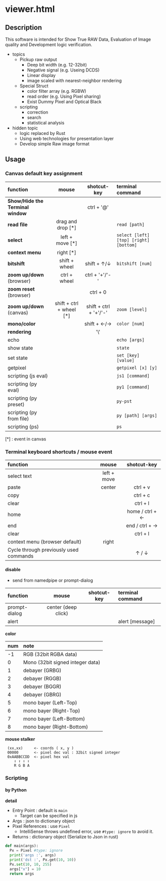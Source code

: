 # viewer.html 

## Description

This software is intended for Show True RAW Data, Evaluation of Image quality and Development logic verification.

- topics
  - Pickup raw output
    - Deep bit width (e.g. 12-32bit)
    - Negative signal (e.g. Useing DCDS)  
    - Linear display
    - image scaled with nearest-neighbor rendering
  - Special Struct
    - color filter array (e.g. RGBW)
    - read order (e.g. Using Pixel sharing)
    - Exist Dummy Pixel and Optical Black
  - scripting
    - correction
    - search
    - statistical analysis
- hidden topic
  - logic replaced by Rust
  - Using web technologies for presentation layer
  - Develop simple Raw image format

## Usage

### Canvas default key assignment

| function                          | mouse                    | shotcut-key            | terminal command |
| :--                               | :--:                     | :--:                   | :--              |
| **Show/Hide the Terminal window** |                          | ctrl + '@'             | |
| **read file**                     | drag and drop [*]        |                        | ```read [path]``` |
| **select**                        | left + move [*]          |                        | ```select [left] [top] [right] [bottom]``` |
| **context menu**                  | right [*]                |                        | |
| **bitshift**                      | shift + wheel            | shift + ↑/↓            | ```bitshift [num]``` |
| **zoom up/down** (browser)        | ctrl + wheel             | ctrl + '+'/'-'         | |
| **zoom reset** (browser)          |                          | ctrl + 0               | |
| **zoom up/down** (canvas)         | shift + ctrl + wheel [*] | shift + ctrl + '+'/'-' | ```zoom [level]``` |
| **mono/color**                    |                          | shift + ←/→            | ```color [num]``` |
| **rendering**                     |                          | '\\'                    | |
| echo                              |                          |                        | ```echo [args]``` |
| show state                        |                          |                        | ```state``` |
| set state                         |                          |                        | ```set [key] [value]``` |
| getpixel                          |                          |                        | ```getpixel [x] [y]``` |
| scripting (js eval)               |                          |                        | ```js1 [command]``` |
| scripting (py eval)               |                          |                        | ```py1 [command]``` |
| scripting (py preset)             |                          |                        | ```py-pst``` |
| scripting (py from file)          |                          |                        | ```py [path] [args]``` |
| scripting (ps)                    |                          |                        | ```ps``` |

[*] : event in canvas

### Terminal keyboard shortcuts / mouse event

| function                               | mouse       | shotcut-key     |
| :--                                    | :--:        | :--:            |
| select text                            | left + move |                 |
| paste                                  | center      | ctrl + v        |
| copy                                   |             | ctrl + c        |
| clear                                  |             | ctrl + l        |
| home                                   |             | home / ctrl + ← |
| end                                    |             | end  / ctrl + → |
| clear                                  |             | ctrl + l        |
| context menu (browser default)         | right       |                 |
| Cycle through previously used commands |             | ↑ / ↓           |

#### disable

- send from namedpipe or prompt-dialog

| function           | mouse                | shotcut-key     | terminal command |
| :--                | :--:                 | :--:            | :--              |
| prompt-dialog      | center (deep click)  |                 |                  |
| alert              |                      |                 | alert [message]  |


**color**

| num | note                             |
| :-- | :--                              |
| -1  | RGB (32bit RGBA data)            |
|  0  | Mono (32bit signed integer data) |
|  1  | debayer (GRBG)                   | 
|  2  | debayer (RGGB)                   |
|  3  | debayer (BGGR)                   |
|  4  | debayer (GBRG)                   |
|  5  | mono bayer (Left-Top)            |
|  6  | mono bayer (Right-Top)           |
|  7  | mono bayer (Left-Bottom)         |
|  8  | mono bayer (Right-Bottom)        |

**mouse stalker**

```
 (xx,xx)     <- coords ( x, y )
 00000       <- pixel dec val : 32bit signed integer
 0xAABBCCDD  <- pixel hex val
    ↑ ↑ ↑ ↑
    R G B A
```

### Scripting

#### by Python

**detail**

- Entry Point : default is ```main```
  - Target can be specified in js
- Args : json to dictionary object
- Pixel References : use ```Pixel```
  - IntelliSense throws undefined error, use ```#type: ignore``` to avoid it.
- Returns : dictionary object (Serialize to Json in rust)

```python
def main(args):
  Px = Pixel #type: ignore
  print('args :', args)
  print('dst :', Px.get(10, 10))
  Px.set(10, 10, 255)
  args["x"] = 10
  return args
```
